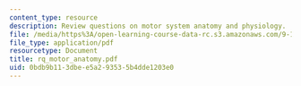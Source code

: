 ```yaml
---
content_type: resource
description: Review questions on motor system anatomy and physiology.
file: /media/https%3A/open-learning-course-data-rc.s3.amazonaws.com/9-10-cognitive-neuroscience-spring-2006/0bdb9b113dbee5a293535b4dde1203e0_rq_motor_anatomy.pdf
file_type: application/pdf
resourcetype: Document
title: rq_motor_anatomy.pdf
uid: 0bdb9b11-3dbe-e5a2-9353-5b4dde1203e0
---
```

